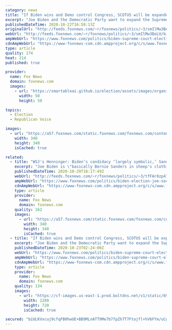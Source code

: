 ```yaml
---
category: news
title: "If Biden wins and Dems control Congress, SCOTUS will be expanded: Graham"
excerpt: "Joe Biden and the Democratic Party want to expand the Supreme Court to at least 13 seats to make it liberal if Republicans succeed in confirming Amy Coney Barrett, Sen. Lindsey Graham, R-S.C., told \"Fox & Friends\" on Thursday."
publishedDateTime: 2020-10-22T16:58:13Z
originalUrl: "http://feeds.foxnews.com/~r/foxnews/politics/~3/smIlMw3BoLU/biden-supreme-court-election-barrett-senate-confirmation-vote-lindsey-graham"
webUrl: "http://feeds.foxnews.com/~r/foxnews/politics/~3/smIlMw3BoLU/biden-supreme-court-election-barrett-senate-confirmation-vote-lindsey-graham"
ampWebUrl: "https://www.foxnews.com/politics/biden-supreme-court-election-barrett-senate-confirmation-vote-lindsey-graham.amp"
cdnAmpWebUrl: "https://www-foxnews-com.cdn.ampproject.org/c/s/www.foxnews.com/politics/biden-supreme-court-election-barrett-senate-confirmation-vote-lindsey-graham.amp"
type: article
quality: 174
heat: 214
published: true

provider:
  name: Fox News
  domain: foxnews.com
  images:
    - url: "https://smartableai.github.io/election/assets/images/organizations/foxnews.com-50x50.jpg"
      width: 50
      height: 50

topics:
  - Election
  - Republican Voice

images:
  - url: "https://a57.foxnews.com/static.foxnews.com/foxnews.com/content/uploads/2018/09/340/340/calebparkeheadshot0622182.jpg?ve=1&tl=1"
    width: 340
    height: 340
    isCached: true

related:
  - title: "WSJ's Henninger: Biden’s candidacy ‘largely symbolic,’ Sanders and progressives control Democrats"
    excerpt: "Joe Biden is \"basically Bernie Sanders in sheep's clothing,\" Wall Street Journal editorial page deputy editor Daniel Henninger argued Thursday."
    publishedDateTime: 2020-10-29T18:17:49Z
    webUrl: "http://feeds.foxnews.com/~r/foxnews/politics/~3/tfFAr8zp47U/biden-election-joe-socialism-bernie-sanders-platform-wsj-daniel-henninger"
    ampWebUrl: "https://www.foxnews.com/politics/biden-election-joe-socialism-bernie-sanders-platform-wsj-daniel-henninger.amp"
    cdnAmpWebUrl: "https://www-foxnews-com.cdn.ampproject.org/c/s/www.foxnews.com/politics/biden-election-joe-socialism-bernie-sanders-platform-wsj-daniel-henninger.amp"
    type: article
    provider:
      name: Fox News
      domain: foxnews.com
    quality: 162
    images:
      - url: "https://a57.foxnews.com/static.foxnews.com/foxnews.com/content/uploads/2018/09/340/340/calebparkeheadshot0622182.jpg?ve=1&tl=1"
        width: 340
        height: 340
        isCached: true
  - title: "If Biden wins and Dems control Congress, SCOTUS will be expanded: Graham"
    excerpt: "Joe Biden and the Democratic Party want to expand the Supreme Court to at least 13 seats to make it liberal if Republicans succeed in confirming Amy Coney Barrett, Sen. Lindsey Graham, R-S.C., told \"Fox & Friends\" on Thursday."
    publishedDateTime: 2020-10-23T02:24:00Z
    webUrl: "https://www.foxnews.com/politics/biden-supreme-court-election-barrett-senate-confirmation-vote-lindsey-graham"
    ampWebUrl: "https://www.foxnews.com/politics/biden-supreme-court-election-barrett-senate-confirmation-vote-lindsey-graham.amp"
    cdnAmpWebUrl: "https://www-foxnews-com.cdn.ampproject.org/c/s/www.foxnews.com/politics/biden-supreme-court-election-barrett-senate-confirmation-vote-lindsey-graham.amp"
    type: article
    provider:
      name: Fox News
      domain: foxnews.com
    quality: 134
    images:
      - url: "https://cf-images.us-east-1.prod.boltdns.net/v1/static/694940094001/fda60e7e-f445-4a3a-89a9-f3046a458ae7/e30de019-019c-4aae-b6d3-54329bbd7df3/1280x720/match/image.jpg"
        width: 1280
        height: 720
        isCached: true

secured: "biULKVxcuj9cfqFB0hwUE+BB9MLnATT9Me7b7fpZh7T7Ftojfl+hV6FYm/uCgbEmpt62Kos2U6vJpbVEFIC2qDOtas1Qik6NDbXdiLTDmJlIDzzBWEHG7jOCbyhcoRqa3Wz/R9yweRRiK10uTJZuSL0Af/oblqsakYrcVRMLEbxN0T1ySlc0UK8JglhdmUNelidNDQ5wVym485NARVW9SJyZQmsEA52B66K3MN+lSLLPHG71cL8foYGjLzSbhCwdm+JCtj+sJkOjdKu+uGpv7ixI2iyYNOb18zNEKaBLQ/isRJ7550I9c3BbzpfrUj3mqcwj3f5U3RUXPEA3oYFtMN72P06+iB/fnzMfZTQSj00=;rZ3WhTZtvcv/u8Aov7isIA=="
---
```



